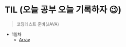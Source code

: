 # TIL (오늘 공부 오늘 기록하자 😉)
> 코딩테스트 준비(JAVA)
+ 1일차
  + [Array](https://github.com/subbangE/codingTest-study/blob/master/src/Day_1/array.md)
